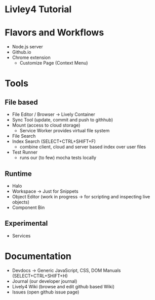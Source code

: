 # Livley4 Tutorial 

# Flavors and Workflows

- Node.js server
- Github.io
- Chrome extension
  - Customize Page (Context Menu) 

# Tools 

## File based

- File Editor / Browser -> Lively Container
- Sync Tool (update, commit and push to githhub)
- Mount (access to cloud storage)
  - Service Worker provides virtual file system
- File Search 
- Index Search (SELECT+CTRL+SHIFT+F)
  - combine client, cloud and server based index over user files
- Test Runner 
  - runs our (to few) mocha tests locally 

## Runtime

- Halo 
- Workspace -> Just for Snippets
- Object Editor (work in progress -> for scripting and inspecting live objects)
- Component Bin

## Experimental

- Services 

# Documentation

- Devdocs -> Generic JavaScript, CSS, DOM Manuals (SELECT+CTRL+SHIFT+H)
- Journal (our developer journal)
- Lively4 Wiki (browse and edit github based Wiki)
- Issues (open github issue page)


 

